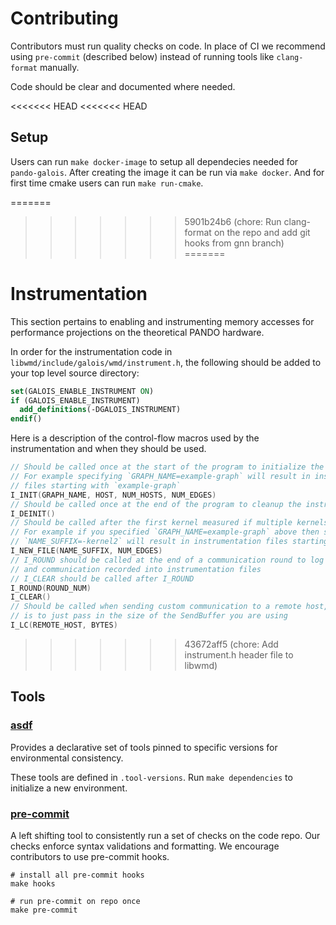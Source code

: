 # Contributing

Contributors must run quality checks on code.  In place of CI we
recommend using `pre-commit` (described below) instead of running
tools like `clang-format` manually.

Code should be clear and documented where needed.

<<<<<<< HEAD
<<<<<<< HEAD
## Setup

Users can run `make docker-image` to setup all dependecies needed for
`pando-galois`.  After creating the image it can be run via `make docker`.
And for first time cmake users can run `make run-cmake`.

=======
>>>>>>> 5901b24b6 (chore: Run clang-format on the repo and add git hooks from gnn branch)
=======
# Instrumentation

This section pertains to enabling and instrumenting memory accesses for
performance projections on the theoretical PANDO hardware.

In order for the instrumentation code in `libwmd/include/galois/wmd/instrument.h`,
the following should be added to your top level source directory:

```cmake
set(GALOIS_ENABLE_INSTRUMENT ON)
if (GALOIS_ENABLE_INSTRUMENT)
  add_definitions(-DGALOIS_INSTRUMENT)
endif()
```

Here is a description of the control-flow macros used by the instrumentation
and when they should be used.

```cpp
// Should be called once at the start of the program to initialize the instrumentation
// For example specifying `GRAPH_NAME=example-graph` will result in instrumentation
// files starting with `example-graph`
I_INIT(GRAPH_NAME, HOST, NUM_HOSTS, NUM_EDGES)
// Should be called once at the end of the program to cleanup the instrumentation
I_DEINIT()
// Should be called after the first kernel measured if multiple kernels are being measured
// For example if you specified `GRAPH_NAME=example-graph` above then specifying here that
// `NAME_SUFFIX=-kernel2` will result in instrumentation files starting `example-graph-kernel2`
I_NEW_FILE(NAME_SUFFIX, NUM_EDGES)
// I_ROUND should be called at the end of a communication round to log all memory accesses
// and communication recorded into instrumentation files
// I_CLEAR should be called after I_ROUND
I_ROUND(ROUND_NUM)
I_CLEAR()
// Should be called when sending custom communication to a remote host, recommended practice
// is to just pass in the size of the SendBuffer you are using
I_LC(REMOTE_HOST, BYTES)
```

>>>>>>> 43672aff5 (chore: Add instrument.h header file to libwmd)
## Tools

### [asdf](https://asdf-vm.com)

Provides a declarative set of tools pinned to
specific versions for environmental consistency.

These tools are defined in `.tool-versions`.
Run `make dependencies` to initialize a new environment.

### [pre-commit](https://pre-commit.com)

A left shifting tool to consistently run a set of checks on the code repo.
Our checks enforce syntax validations and formatting.
We encourage contributors to use pre-commit hooks.

```shell
# install all pre-commit hooks
make hooks

# run pre-commit on repo once
make pre-commit
```
